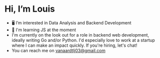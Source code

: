 # Hi, I’m Louis
-  🖥️ I’m interested in Data Analysis and Backend Development
-  📖 I'm learning JS at the moment
-  I'm currently on the look out for a role in backend web development, ideally writing Go and/or Python. I'd especially love to work at a startup where I can make an impact quickly. If you're hiring, let's chat!
-  You can reach me on vanaardtlj03@gmail.com
<!---
F0RG-2142/F0RG-2142 is a ✨ special ✨ repository because its `README.md` (this file) appears on your GitHub profile.
You can click the Preview link to take a look at your changes.
--->
